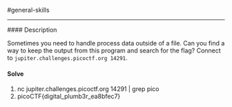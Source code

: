 #general-skills
<hr>
#### Description

Sometimes you need to handle process data outside of a file. Can you find a way to keep the output from this program and search for the flag? Connect to `jupiter.challenges.picoctf.org 14291`.

#### Solve
1. nc jupiter.challenges.picoctf.org 14291 | grep pico 
2. picoCTF{digital_plumb3r_ea8bfec7} 